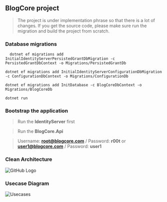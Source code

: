 ## BlogCore project
> The project is under implementation phrase so that there is a lot of changes. If you get the source code, please make sure run the migration and build the project from scratch.
### Database migrations 
```
  dotnet ef migrations add InitialIdentityServerPersistedGrantDbMigration -c PersistedGrantDbContext -o Migrations/PersistedGrantDb
```

```
dotnet ef migrations add InitialIdentityServerConfigurationDbMigration -c ConfigurationDbContext -o Migrations/ConfigurationDb
```

```
dotnet ef migrations add InitDatabase -c BlogCoreDbContext -o Migrations/BlogCoreDb
```

```
dotnet run
```
### Bootstrap the application
> Run the **IdentityServer** first

> Run the **BlogCore.Api**

> Username: **root@blogcore.com** / Password: **r00t** or **user1@blogcore.com** / Password: **user1**

### Clean Architecture
![GitHub Logo](https://8thlight.com/blog/assets/posts/2012-08-13-the-clean-architecture/CleanArchitecture-8b00a9d7e2543fa9ca76b81b05066629.jpg)

### Usecase Diagram
![Usecases](https://github.com/thangchung/blog-core/blob/master/docs/Usecases.png)



